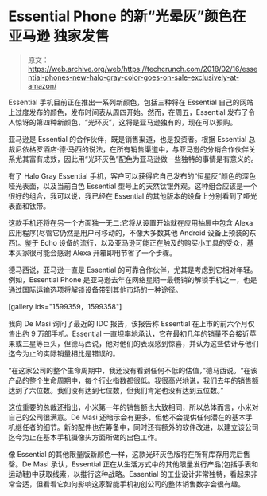 # Essential Phone 的新“光晕灰”颜色在亚马逊 独家发售

> 原文：<https://web.archive.org/web/https://techcrunch.com/2018/02/16/essential-phones-new-halo-gray-color-goes-on-sale-exclusively-at-amazon/>

Essential 手机目前正在推出一系列新颜色，包括三种将在 Essential 自己的网站上过度发布的颜色，发布时间表从周四开始。然而，在周五，Essential 发布了令人惊讶的第四种新颜色，“光环灰”，这将是亚马逊独有的，现在可以预购。

亚马逊是 Essential 的合作伙伴，既是销售渠道，也是投资者。根据 Essential 总裁尼依格罗酒店·德·马西的说法，在所有销售渠道中，与亚马逊的分销合作伙伴关系尤其富有成效，因此用“光环灰色”配色为亚马逊做一些独特的事情是有意义的。

有了 Halo Gray Essential 手机，客户可以获得它自己发布的“恒星灰”颜色的深色哑光表面，以及当前白色 Essential 型号上的天然钛银外观。这种组合应该是一个很好的组合，我可以说，我已经在 Essential 的其他版本的设备上分别看到了哑光表面和钛带。

这款手机还将在另一个方面独一无二:它将从设置开始就在应用抽屉中包含 Alexa 应用程序(尽管它仍然是用户可移动的，不像大多数其他 Android 设备上预装的东西)。鉴于 Echo 设备的流行，以及亚马逊可能正在触及的购买小工具的受众，基本买家很可能会感谢 Alexa 开箱即用节省了一个步骤。

德马西说，亚马逊一直是 Essential 的可靠合作伙伴，尤其是考虑到它相对年轻。例如，Essential Phone 是亚马逊去年在网络星期一最畅销的解锁手机之一，也是通过国际运输选项将解锁设备带到其他市场的一种途径。

[gallery ids="1599359，1599358"]

我向 De Masi 询问了最近的 IDC 报告，该报告称 Essential 在上市的前六个月仅售出约 9 万部手机。Essential 一直坦率地承认，它在最初几年的销量不会接近苹果或三星等巨头，但德马西说，他对他们的表现感到惊喜，并认为这些估计与他们迄今为止的实际销量相比是错误的。

“在这家公司的整个生命周期中，我还没有看到任何不低的估值，”德马西说。“在该产品的整个生命周期中，每个行业指数都很低。我很高兴地说，我们去年的销售额达到了六位数。我们没有达到七位数，但我们肯定也没有达到五位数。”

这位重要的总裁还指出，小米第一年的销售额也大致相同，所以总体而言，小米对自己的公司很满意。De Masi 还暗示会有更多，但他不会提供任何潜在的基本手机继任者的细节。新的配件也在筹备中，同时还有额外的软件改进，以建立该公司迄今为止在基本手机摄像头方面所做的出色工作。

像 Essential 的其他限量版新颜色一样，这款光环灰色版将在所有库存用完后售罄。De Masi 承认，Essential 正在从生活方式中的其他限量发行产品(包括手表和运动鞋)中获取线索，以推行这种战略。Essential 的工业设计非常独特，看起来非常合适，但看看它如何影响这家智能手机初创公司的整体销售数字会很有趣。